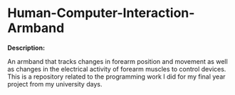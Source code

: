 # Human-Computer-Interaction-Armband

__Description:__

An armband that tracks changes in forearm position and movement as well as changes in the electrical activity of forearm muscles to control devices. 
This is a repository related to the programming work I did for my final year project from my university days. 
